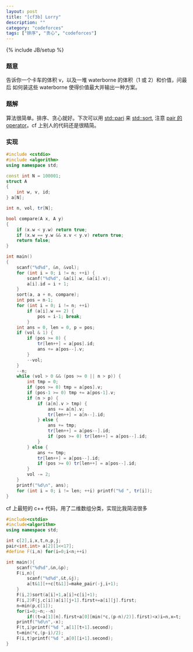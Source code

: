 ```yaml
---
layout: post
title: "[cf3b] Lorry"
description: ""
category: "codeforces"
tags: ["排序", "贪心", "codeforces"]
---
```

{% include JB/setup %}

### 题意
告诉你一个卡车的体积 v，以及一堆 waterborne 的体积（1 或 2）和价值，问最后
如何装这些 waterborne 使得价值最大并输出一种方案。

### 题解
算法很简单。排序、贪心就好。下次可以用 [std::pari][1] 来 [std::sort][2],
注意 [pair 的 operator][3]。cf 上别人的代码还是很精简。

### 实现

```cpp
#include <cstdio>
#include <algorithm>
using namespace std;

const int N = 100001;
struct A
{
	int w, v, id;
} a[N];

int n, vol, tr[N];

bool compare(A x, A y)
{
	if (x.w < y.w) return true;
	if (x.w == y.w && x.v < y.v) return true;
	return false;
}

int main()
{
	scanf("%d%d", &n, &vol);
	for (int i = 0; i != n; ++i) {
		scanf("%d%d", &a[i].w, &a[i].v);
		a[i].id = i + 1;
	}
	sort(a, a + n, compare);
	int pos = n-1;
	for (int i = 0; i != n; ++i)
		if (a[i].w == 2) {
			pos = i-1; break;
		}
	int ans = 0, len = 0, p = pos;
	if (vol & 1) {
		if (pos >= 0) {
			tr[len++] = a[pos].id;
			ans += a[pos--].v;
		}
		--vol;
	}
	--n;
	while (vol > 0 && (pos >= 0 || n > p)) {
		int tmp = 0;
		if (pos >= 0) tmp = a[pos].v;
		if (pos-1 >= 0) tmp += a[pos-1].v;
		if (n > p) {
			if (a[n].v > tmp) {
				ans += a[n].v;
				tr[len++] = a[n--].id;
			} else {
				ans += tmp;
				tr[len++] = a[pos--].id;
				if (pos >= 0) tr[len++] = a[pos--].id;
			}
		} else {
			ans += tmp;
			tr[len++] = a[pos--].id;
			if (pos >= 0) tr[len++] = a[pos--].id;
		}
		vol -= 2;
	}
	printf("%d\n", ans);
	for (int i = 0; i != len; ++i) printf("%d ", tr[i]);
}

```

cf 上最短的 c++ 代码，用了二维数组分类，实现比我简洁很多

```cpp
#include<cstdio>
#include<algorithm>
using namespace std;

int c[2],i,x,t,n,p,j;
pair<int,int> a[2][1<<17];
#define F(i,n) for(i=0;i<n;++i)

int main(){
	scanf("%d%d",&n,&p);
	F(i,n){
		scanf("%d%d",&t,&j);
		a[t&1][++c[t&1]]=make_pair(-j,i+1);
	}
	F(i,2)sort(a[i]+1,a[i]+c[i]+1);
	F(i,2)F(j,c[i])a[i][j+1].first+=a[i][j].first;
	n=min(p,c[1]);
	for(i=0;~n;--n)
		if((t=a[1][n].first+a[0][min(*c,(p-n)/2)].first)<x)i=n,x=t;
	printf("%d\n",-x);
	F(t,i)printf("%d ",a[1][t+1].second);
	t=min(*c,(p-i)/2);
	F(i,t)printf("%d ",a[0][i+1].second);
}

```

[1]:http://en.cppreference.com/w/cpp/utility/pair
[2]:http://en.cppreference.com/w/cpp/algorithm/sort
[3]:http://en.cppreference.com/w/cpp/utility/pair/operator_cmp
